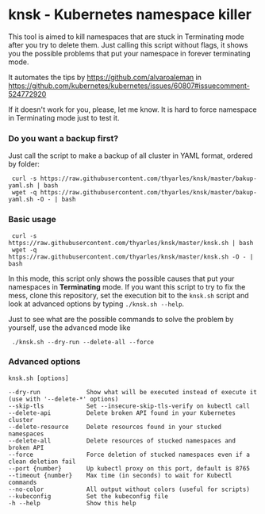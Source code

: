 # knsk - Kubernetes namespace killer

This tool is aimed to kill namespaces that are stuck in Terminating mode after you try to delete them. Just calling this script without flags, it shows you the possible problems that put your namespace in forever terminating mode.

It automates the tips by https://github.com/alvaroaleman in https://github.com/kubernetes/kubernetes/issues/60807#issuecomment-524772920

If it doesn't work for you, please, let me know. It is hard to force namespace in Terminating mode just to test it.

### Do you want a backup first? 

Just call the script to make a backup of all cluster in YAML format, ordered by folder:

     curl -s https://raw.githubusercontent.com/thyarles/knsk/master/bakup-yaml.sh | bash 
     wget -q https://raw.githubusercontent.com/thyarles/knsk/master/bakup-yaml.sh -O - | bash 

### Basic usage
     curl -s https://raw.githubusercontent.com/thyarles/knsk/master/knsk.sh | bash 
     wget -q https://raw.githubusercontent.com/thyarles/knsk/master/knsk.sh -O - | bash 
     
In this mode, this script only shows the possible causes that put your namespaces in **Terminating** mode. If you want this script to try to fix the mess, clone this repository, set the execution bit to the `knsk.sh` script and look at advanced options by typing `./knsk.sh --help`.

Just to see what are the possible commands to solve the problem by yourself, use the advanced mode like

     ./knsk.sh --dry-run --delete-all --force

### Advanced options
    knsk.sh [options]

    --dry-run             Show what will be executed instead of execute it (use with '--delete-*' options)
    --skip-tls            Set --insecure-skip-tls-verify on kubectl call
    --delete-api          Delete broken API found in your Kubernetes cluster
    --delete-resource     Delete resources found in your stucked namespaces
    --delete-all          Delete resources of stucked namespaces and broken API
    --force               Force deletion of stucked namespaces even if a clean deletion fail
    --port {number}       Up kubectl proxy on this port, default is 8765
    --timeout {number}    Max time (in seconds) to wait for Kubectl commands
    --no-color            All output without colors (useful for scripts)
    --kubeconfig          Set the kubeconfig file
    -h --help             Show this help

